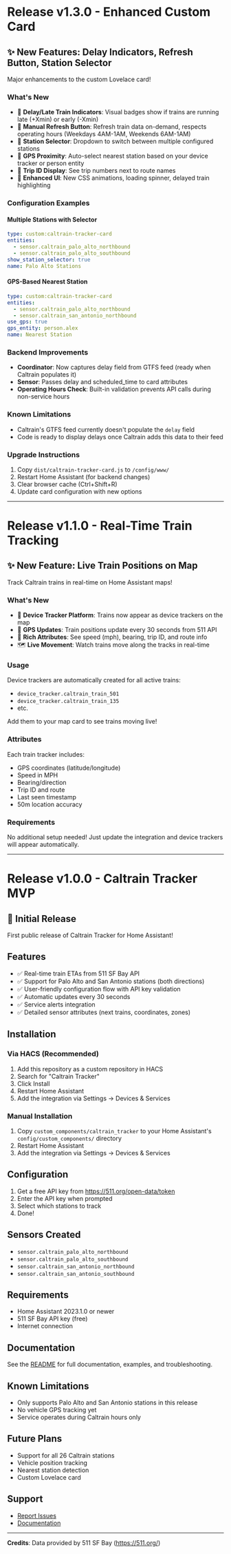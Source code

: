 # Release v1.3.0 - Enhanced Custom Card

## ✨ New Features: Delay Indicators, Refresh Button, Station Selector

Major enhancements to the custom Lovelace card!

### What's New

- 🔴 **Delay/Late Train Indicators**: Visual badges show if trains are running late (+Xmin) or early (-Xmin)
- 🔄 **Manual Refresh Button**: Refresh train data on-demand, respects operating hours (Weekdays 4AM-1AM, Weekends 6AM-1AM)
- 📍 **Station Selector**: Dropdown to switch between multiple configured stations
- 🧭 **GPS Proximity**: Auto-select nearest station based on your device tracker or person entity
- 🎫 **Trip ID Display**: See trip numbers next to route names
- 🎨 **Enhanced UI**: New CSS animations, loading spinner, delayed train highlighting

### Configuration Examples

#### Multiple Stations with Selector
```yaml
type: custom:caltrain-tracker-card
entities:
  - sensor.caltrain_palo_alto_northbound
  - sensor.caltrain_palo_alto_southbound
show_station_selector: true
name: Palo Alto Stations
```

#### GPS-Based Nearest Station
```yaml
type: custom:caltrain-tracker-card
entities:
  - sensor.caltrain_palo_alto_northbound
  - sensor.caltrain_san_antonio_northbound
use_gps: true
gps_entity: person.alex
name: Nearest Station
```

### Backend Improvements

- **Coordinator**: Now captures delay field from GTFS feed (ready when Caltrain populates it)
- **Sensor**: Passes delay and scheduled_time to card attributes
- **Operating Hours Check**: Built-in validation prevents API calls during non-service hours

### Known Limitations

- Caltrain's GTFS feed currently doesn't populate the `delay` field
- Code is ready to display delays once Caltrain adds this data to their feed

### Upgrade Instructions

1. Copy `dist/caltrain-tracker-card.js` to `/config/www/`
2. Restart Home Assistant (for backend changes)
3. Clear browser cache (Ctrl+Shift+R)
4. Update card configuration with new options

---

# Release v1.1.0 - Real-Time Train Tracking

## ✨ New Feature: Live Train Positions on Map

Track Caltrain trains in real-time on Home Assistant maps!

### What's New

- 🚆 **Device Tracker Platform**: Trains now appear as device trackers on the map
- 📍 **GPS Updates**: Train positions update every 30 seconds from 511 API
- 🧭 **Rich Attributes**: See speed (mph), bearing, trip ID, and route info
- 🗺️ **Live Movement**: Watch trains move along the tracks in real-time

### Usage

Device trackers are automatically created for all active trains:
- `device_tracker.caltrain_train_501`
- `device_tracker.caltrain_train_135`
- etc.

Add them to your map card to see trains moving live!

### Attributes

Each train tracker includes:
- GPS coordinates (latitude/longitude)
- Speed in MPH
- Bearing/direction
- Trip ID and route
- Last seen timestamp
- 50m location accuracy

### Requirements

No additional setup needed! Just update the integration and device trackers will appear automatically.

---

# Release v1.0.0 - Caltrain Tracker MVP

## 🎉 Initial Release

First public release of Caltrain Tracker for Home Assistant!

## Features

- ✅ Real-time train ETAs from 511 SF Bay API
- ✅ Support for Palo Alto and San Antonio stations (both directions)
- ✅ User-friendly configuration flow with API key validation
- ✅ Automatic updates every 30 seconds
- ✅ Service alerts integration
- ✅ Detailed sensor attributes (next trains, coordinates, zones)

## Installation

### Via HACS (Recommended)

1. Add this repository as a custom repository in HACS
2. Search for "Caltrain Tracker"
3. Click Install
4. Restart Home Assistant
5. Add the integration via Settings → Devices & Services

### Manual Installation

1. Copy `custom_components/caltrain_tracker` to your Home Assistant's `config/custom_components/` directory
2. Restart Home Assistant
3. Add the integration via Settings → Devices & Services

## Configuration

1. Get a free API key from https://511.org/open-data/token
2. Enter the API key when prompted
3. Select which stations to track
4. Done!

## Sensors Created

- `sensor.caltrain_palo_alto_northbound`
- `sensor.caltrain_palo_alto_southbound`
- `sensor.caltrain_san_antonio_northbound`
- `sensor.caltrain_san_antonio_southbound`

## Requirements

- Home Assistant 2023.1.0 or newer
- 511 SF Bay API key (free)
- Internet connection

## Documentation

See the [README](README.md) for full documentation, examples, and troubleshooting.

## Known Limitations

- Only supports Palo Alto and San Antonio stations in this release
- No vehicle GPS tracking yet
- Service operates during Caltrain hours only

## Future Plans

- Support for all 26 Caltrain stations
- Vehicle position tracking
- Nearest station detection
- Custom Lovelace card

## Support

- [Report Issues](https://github.com/AlexanderRosenberg/HA_Caltrain_tracker/issues)
- [Documentation](https://github.com/AlexanderRosenberg/HA_Caltrain_tracker)

---

**Credits**: Data provided by 511 SF Bay (https://511.org/)
